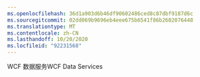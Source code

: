 ```yaml
---
ms.openlocfilehash: 36d1a903d6b46df90602486ced8c87dbf9187d6c
ms.sourcegitcommit: 02dd069b9696eb4eee675b6541f86b2602076448
ms.translationtype: MT
ms.contentlocale: zh-CN
ms.lasthandoff: 10/20/2020
ms.locfileid: "92231568"
---
```

<span data-ttu-id="06020-101">WCF 数据服务</span><span class="sxs-lookup"><span data-stu-id="06020-101">WCF Data Services</span></span>